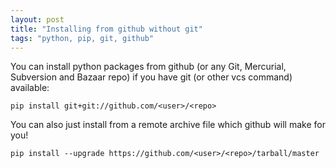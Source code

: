 ```yaml
---
layout: post
title: "Installing from github without git"
tags: "python, pip, git, github"
---
```


You can install python packages from github (or any Git, Mercurial, Subversion and Bazaar repo) if you have git (or other vcs command) available:
	
	pip install git+git://github.com/<user>/<repo>

You can also just install from a remote archive file which github will make for you!

	pip install --upgrade https://github.com/<user>/<repo>/tarball/master
